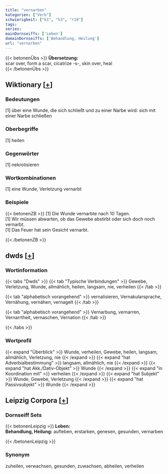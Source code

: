 ```yaml
---
title: "vernarben"
kategorien: ["Verb"]
schwierigkeit: ["k1", "h3", "r19"]
tags:
series:
mainDornseiffs: ['Leben']
domainDornseiffs: ['Behandlung, Heilung']
url: "vernarben"
---
```


{{< betonenÜbs >}}
**Übersetzung:**  
scar over, form a scar, cicatrize -s-, skin over, heal  
{{< /betonenÜbs >}}

## Wiktionary [[+](https://de.wiktionary.org/wiki/vernarben)]

### Bedeutungen
[1] über eine Wunde, die sich schließt und zu einer Narbe wird: sich mit einer Narbe schließen  

### Oberbegriffe
[1] heilen  

### Gegenwörter
[1] nekrotisieren  

### Wortkombinationen
[1] eine Wunde, Verletzung vernarbt  

### Beispiele
{{< betonenZB >}}
[1] Die Wunde vernarbte nach 10 Tagen.  
[1] Wir müssen abwarten, ob das Gewebe abstirbt oder sich doch noch vernarbt.  
[1] Das Feuer hat sein Gesicht vernarbt.  

{{< /betonenZB >}}


## dwds [[+](https://www.dwds.de/wb/vernarben)]

### Wortinformation
{{< tabs "Dwds" >}}
{{< tab "Typische Verbindungen" >}}
Gewebe, Verletzung, Wunde, allmählich, heilen, langsam, nie, verheilen
{{< /tab >}}

{{< tab "alphabetisch vorangehend" >}}
vernalisieren, Vernakularsprache, Vernähung, vernähen, vernagelt
{{< /tab >}}

{{< tab "alphabetisch vorangehend" >}}
Vernarbung, vernarren, Vernarrtheit, vernaschen, Vernation
{{< /tab >}}

{{< /tabs >}}

### Wortprofil
{{< expand "Überblick" >}} Wunde, verheilen, Gewebe, heilen, langsam, allmählich, Verletzung, nie {{< /expand >}}
{{< expand "hat Adverbialbestimmung" >}} langsam, allmählich, nie {{< /expand >}}
{{< expand "hat Akk./Dativ-Objekt" >}} Wunde {{< /expand >}}
{{< expand "in Koordination mit" >}} verheilen {{< /expand >}}
{{< expand "hat Subjekt" >}} Wunde, Gewebe, Verletzung {{< /expand >}}
{{< expand "hat Passivsubjekt" >}} Wunde {{< /expand >}}

## Leipzig Corpora [[+](https://corpora.uni-leipzig.de/en/res?word=vernarben&corpusId=deu_newscrawl-public_2018)]

### Dornseiff Sets
{{< betonenLeipzig >}}
**Leben:**  
**Behandlung, Heilung:** aufleben, erstarken, genesen, gesunden, vernarben  

{{< /betonenLeipzig >}}

### Synonym
zuheilen, verwachsen, gesunden, zuwachsen, abheilen, verheilen

